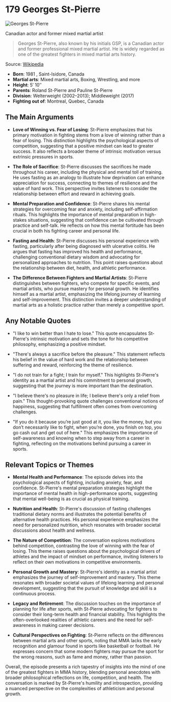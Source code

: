 # 179 Georges St-Pierre


![Georges St-Pierre](https://encrypted-tbn0.gstatic.com/images?q=tbn:ANd9GcToAAj7IDCas5pFLopOodkTQ9mEY3SOdXkU-yN6Kg&s=0)

Canadian actor and former mixed martial artist

> Georges St-Pierre, also known by his initials GSP, is a Canadian actor and former professional mixed martial artist. He is widely regarded as one of the greatest fighters in mixed martial arts history.

Source: [Wikipedia](https://en.wikipedia.org/wiki/Georges_St-Pierre)

- **Born**: 1981 , Saint-Isidore, Canada
- **Martial arts**: Mixed martial arts, Boxing, Wrestling, and more
- **Height**: 5′ 10″
- **Parents**: Roland St-Pierre and Pauline St-Pierre
- **Division**: Welterweight (2002–2013); Middleweight (2017)
- **Fighting out of**: Montreal, Quebec, Canada


## The Main Arguments

- **Love of Winning vs. Fear of Losing**: St-Pierre emphasizes that his primary motivation in fighting stems from a love of winning rather than a fear of losing. This distinction highlights the psychological aspects of competition, suggesting that a positive mindset can lead to greater success. It also reflects a broader theme of intrinsic motivation versus extrinsic pressures in sports.

- **The Role of Sacrifice**: St-Pierre discusses the sacrifices he made throughout his career, including the physical and mental toll of training. He uses fasting as an analogy to illustrate how deprivation can enhance appreciation for success, connecting to themes of resilience and the value of hard work. This perspective invites listeners to consider the relationship between effort and reward in achieving goals.

- **Mental Preparation and Confidence**: St-Pierre shares his mental strategies for overcoming fear and anxiety, including self-affirmation rituals. This highlights the importance of mental preparation in high-stakes situations, suggesting that confidence can be cultivated through practice and self-talk. He reflects on how this mental fortitude has been crucial in both his fighting career and personal life.

- **Fasting and Health**: St-Pierre discusses his personal experience with fasting, particularly after being diagnosed with ulcerative colitis. He argues that fasting has improved his health and performance, challenging conventional dietary wisdom and advocating for personalized approaches to nutrition. This point raises questions about the relationship between diet, health, and athletic performance.

- **The Difference Between Fighters and Martial Artists**: St-Pierre distinguishes between fighters, who compete for specific events, and martial artists, who pursue mastery for personal growth. He identifies himself as a martial artist, emphasizing the lifelong journey of learning and self-improvement. This distinction invites a deeper understanding of martial arts as a holistic practice rather than merely a competitive sport.

## Any Notable Quotes

- "I like to win better than I hate to lose."
  This quote encapsulates St-Pierre's intrinsic motivation and sets the tone for his competitive philosophy, emphasizing a positive mindset.

- "There's always a sacrifice before the pleasure."
  This statement reflects his belief in the value of hard work and the relationship between suffering and reward, reinforcing the theme of resilience.

- "I do not train for a fight; I train for myself."
  This highlights St-Pierre's identity as a martial artist and his commitment to personal growth, suggesting that the journey is more important than the destination.

- "I believe there's no pleasure in life; I believe there's only a relief from pain."
  This thought-provoking quote challenges conventional notions of happiness, suggesting that fulfillment often comes from overcoming challenges.

- "If you do it because you’re just good at it, you like the money, but you don’t necessarily like to fight, when you’re done, you finish on top, you go cash out and get out of here."
  This emphasizes the importance of self-awareness and knowing when to step away from a career in fighting, reflecting on the motivations behind pursuing a career in sports.

## Relevant Topics or Themes

- **Mental Health and Performance**: The episode delves into the psychological aspects of fighting, including anxiety, fear, and confidence. St-Pierre's mental preparation strategies highlight the importance of mental health in high-performance sports, suggesting that mental well-being is as crucial as physical training.

- **Nutrition and Health**: St-Pierre's discussion of fasting challenges traditional dietary norms and illustrates the potential benefits of alternative health practices. His personal experience emphasizes the need for personalized nutrition, which resonates with broader societal discussions about health and wellness.

- **The Nature of Competition**: The conversation explores motivations behind competition, contrasting the love of winning with the fear of losing. This theme raises questions about the psychological drivers of athletes and the impact of mindset on performance, inviting listeners to reflect on their own motivations in competitive environments.

- **Personal Growth and Mastery**: St-Pierre's identity as a martial artist emphasizes the journey of self-improvement and mastery. This theme resonates with broader societal values of lifelong learning and personal development, suggesting that the pursuit of knowledge and skill is a continuous process.

- **Legacy and Retirement**: The discussion touches on the importance of planning for life after sports, with St-Pierre advocating for fighters to consider their long-term health and financial stability. This highlights the often-overlooked realities of athletic careers and the need for self-awareness in making career decisions.

- **Cultural Perspectives on Fighting**: St-Pierre reflects on the differences between martial arts and other sports, noting that MMA lacks the early recognition and glamour found in sports like basketball or football. He expresses concern that some modern fighters may pursue the sport for the wrong reasons, such as fame and money, rather than passion.

Overall, the episode presents a rich tapestry of insights into the mind of one of the greatest fighters in MMA history, blending personal anecdotes with broader philosophical reflections on life, competition, and health. The conversation is marked by St-Pierre's humility and introspection, providing a nuanced perspective on the complexities of athleticism and personal growth.